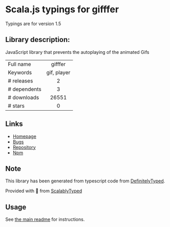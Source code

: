 
# Scala.js typings for gifffer

Typings are for version 1.5

## Library description:
JavaScript library that prevents the autoplaying of the animated Gifs

|                    |                 |
| ------------------ | :-------------: |
| Full name          | gifffer |
| Keywords           | gif, player |
| # releases         | 2 |
| # dependents       | 3 |
| # downloads        | 26551 |
| # stars            | 0 |

## Links
- [Homepage](https://github.com/krasimir/gifffer#readme)
- [Bugs](https://github.com/krasimir/gifffer/issues)
- [Repository](https://github.com/krasimir/gifffer)
- [Npm](https://www.npmjs.com/package/gifffer)
    


## Note
This library has been generated from typescript code from [DefinitelyTyped](https://definitelytyped.org).

Provided with :purple_heart: from [ScalablyTyped](https://github.com/oyvindberg/ScalablyTyped)

## Usage
See [the main readme](../../readme.md) for instructions.


